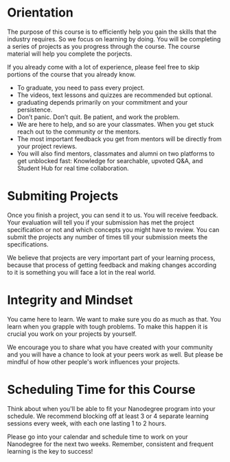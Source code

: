 # Orientation

The purpose of this course is to efficiently help you gain the skills that the industry requires. So we focus on learning by doing. You will be completing a series of projects as you progress through the course. The course material will help you complete the porjects. 

If you already come with a lot of experience, please feel free to skip portions of the course that you already know.

-  To graduate, you need to pass every project. 
-  The videos, text lessons and quizzes are recommended but optional.
-  graduating depends primarily on your commitment and your persistence. 
-  Don’t panic. Don’t quit. Be patient, and work the problem. 
-  We are here to help, and so are your classmates. When you get stuck reach out to the community or the mentors. 
-  The most important feedback you get from mentors will be directly from your project reviews.
-  You will also find mentors, classmates and alumni on two platforms to get unblocked fast: Knowledge for searchable, upvoted Q&A, and Student Hub for real time collaboration.

# Submiting Projects

Once you finish a project, you can send it to us. You will receive feedback. Your evaluation will tell you if your submission has met the project specification or not and which concepts you might have to review. You can submit the projects any number of times till your submission meets the specifications.

We believe that projects are very important part of your learning process, because that process of getting feedback and making changes according to it is something you will face a lot in the real world. 

# Integrity and Mindset

You came here to learn. We want to make sure you do as much as that. You learn when you grapple with tough problems. To make this happen it is crucial you work on your projects by yourself. 

We encourage you to share what you have created with your community and you will have a chance to look at your peers work as well. But please be mindful of how other people's work influences your projects. 

# Scheduling Time for this Course

Think about when you'll be able to fit your Nanodegree program into your schedule. We recommend blocking off at least 3 or 4 separate learning sessions every week, with each one lasting 1 to 2 hours.

Please go into your calendar and schedule time to work on your Nanodegree for the next two weeks. Remember, consistent and frequent learning is the key to success!